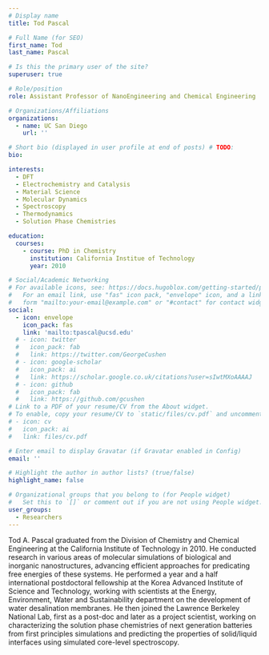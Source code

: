 ```yaml
---
# Display name
title: Tod Pascal

# Full Name (for SEO)
first_name: Tod
last_name: Pascal

# Is this the primary user of the site?
superuser: true

# Role/position
role: Assistant Professor of NanoEngineering and Chemical Engineering

# Organizations/Affiliations
organizations:
  - name: UC San Diego
    url: ''

# Short bio (displayed in user profile at end of posts) # TODO:
bio:

interests:
  - DFT
  - Electrochemistry and Catalysis
  - Material Science
  - Molecular Dynamics
  - Spectroscopy
  - Thermodynamics 
  - Solution Phase Chemistries

education:
  courses:
    - course: PhD in Chemistry
      institution: California Institue of Technology
      year: 2010

# Social/Academic Networking
# For available icons, see: https://docs.hugoblox.com/getting-started/page-builder/#icons
#   For an email link, use "fas" icon pack, "envelope" icon, and a link in the
#   form "mailto:your-email@example.com" or "#contact" for contact widget.
social:
  - icon: envelope
    icon_pack: fas
    link: 'mailto:tpascal@ucsd.edu'
  # - icon: twitter
  #   icon_pack: fab
  #   link: https://twitter.com/GeorgeCushen
  # - icon: google-scholar
  #   icon_pack: ai
  #   link: https://scholar.google.co.uk/citations?user=sIwtMXoAAAAJ
  # - icon: github
  #   icon_pack: fab
  #   link: https://github.com/gcushen
# Link to a PDF of your resume/CV from the About widget.
# To enable, copy your resume/CV to `static/files/cv.pdf` and uncomment the lines below.
# - icon: cv
#   icon_pack: ai
#   link: files/cv.pdf

# Enter email to display Gravatar (if Gravatar enabled in Config)
email: ''

# Highlight the author in author lists? (true/false)
highlight_name: false

# Organizational groups that you belong to (for People widget)
#   Set this to `[]` or comment out if you are not using People widget.
user_groups:
  - Researchers
---
```


Tod A. Pascal graduated from the Division of Chemistry and Chemical Engineering at the California Institute of Technology in 2010. He conducted research in various areas of molecular simulations of biological and inorganic nanostructures, advancing efficient approaches for predicating free energies of these systems. He performed a year and a half international postdoctoral fellowship at the Korea Advanced Institute of Science and Technology, working with scientists at the Energy, Environment, Water and Sustainability department on the development of water desalination membranes. He then joined the Lawrence Berkeley National Lab, first as a post-doc and later as a project scientist, working on characterizing the solution phase chemistries of next generation batteries from first principles simulations and predicting the properties of solid/liquid interfaces using simulated core-level spectroscopy.